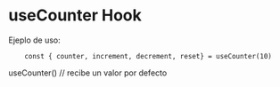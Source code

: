 # useCounter Hook


Ejeplo de uso:
```
    const { counter, increment, decrement, reset} = useCounter(10)
```

useCounter() // recibe un valor por defecto